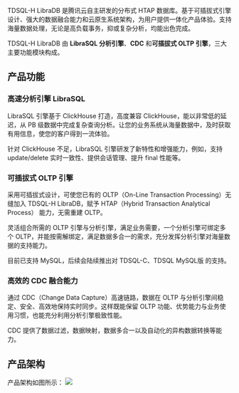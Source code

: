 TDSQL-H LibraDB 是腾讯云自主研发的分布式 HTAP 数据库。基于可插拔式引擎设计、强大的数据融合能力和云原生系统架构，为用户提供一体化产品体验。支持海量数据处理，无论是高负载事务，抑或复杂分析，均能出色完成。

TDSQL-H LibraDB 由 **LibraSQL 分析引擎**、**CDC** 和**可插拔式 OLTP 引擎**，三大主要功能模块构成。

## 产品功能
### 高速分析引擎 LibraSQL
LibraSQL 引擎基于 ClickHouse 打造，高度兼容 ClickHouse，能以非常低的延迟，从 PB 级数据中完成复杂查询分析。让您的业务系统从海量数据中，及时获取有用信息，使您的客户得到一流体验。

针对 ClickHouse 不足，LibraSQL 引擎研发了新特性和增强能力，例如，支持 update/delete 实时一致性、提供会话管理、提升 final 性能等。

### 可插拔式 OLTP 引擎
采用可插拔式设计，可使您已有的 OLTP（On-Line Transaction Processing）无缝加入 TDSQL-H LibraDB，赋予 HTAP（Hybrid Transaction Analytical Process） 能力，无需重建 OLTP。

灵活组合所需的 OLTP 引擎与分析引擎，满足业务需要，一个分析引擎可绑定多个 OLTP，并能按需解绑定，满足数据多合一的需求，充分发挥分析引擎对海量数据的支持能力。

目前已支持 MySQL，后续会陆续推出对 TDSQL-C、TDSQL MySQL版 的支持。

### 高效的 CDC 融合能力
通过 CDC（Change Data Capture）高速链路，数据在 OLTP 与分析引擎间稳定、安全、高效地保持实时同步。这样既能保留 OLTP 功能、优势能力与业务使用习惯，也能充分利用分析引擎极致性能。

CDC 提供了数据过滤，数据映射，数据多合一以及自动化的异构数据转换等能力。

## 产品架构
产品架构如图所示：
![](https://qcloudimg.tencent-cloud.cn/raw/13719fd808dcd2903c6ae935c30926d6.svg)

